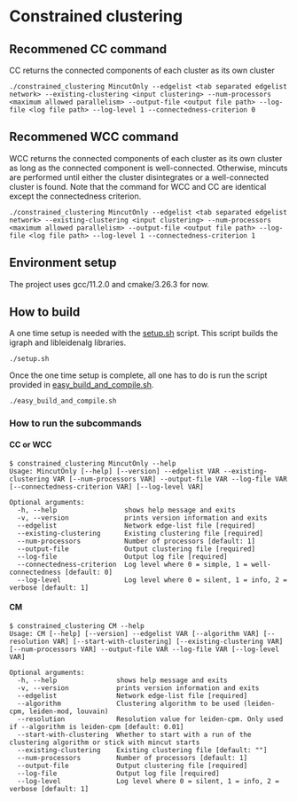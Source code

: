 # Constrained clustering


## Recommened CC command
CC returns the connected components of each cluster as its own cluster
```
./constrained_clustering MincutOnly --edgelist <tab separated edgelist network> --existing-clustering <input clustering> --num-processors <maximum allowed parallelism> --output-file <output file path> --log-file <log file path> --log-level 1 --connectedness-criterion 0
```

## Recommened WCC command
WCC returns the connected components of each cluster as its own cluster as long as the connected component is well-connected. Otherwise, mincuts are performed until either the cluster disintegrates or a well-connected cluster is found. Note that the command for WCC and CC are identical except the connectedness criterion.
```
./constrained_clustering MincutOnly --edgelist <tab separated edgelist network> --existing-clustering <input clustering> --num-processors <maximum allowed parallelism> --output-file <output file path> --log-file <log file path> --log-level 1 --connectedness-criterion 1
```


## Environment setup
The project uses gcc/11.2.0 and cmake/3.26.3 for now.

## How to build
A one time setup is needed with the [setup.sh](setup.sh) script. This script builds the igraph and libleidenalg libraries.
```
./setup.sh
```

Once the one time setup is complete, all one has to do is run the script provided in [easy_build_and_compile.sh](easy_build_and_compile.sh).
```
./easy_build_and_compile.sh
```

### How to run the subcommands
#### CC or WCC
```
$ constrained_clustering MincutOnly --help
Usage: MincutOnly [--help] [--version] --edgelist VAR --existing-clustering VAR [--num-processors VAR] --output-file VAR --log-file VAR [--connectedness-criterion VAR] [--log-level VAR]

Optional arguments:
  -h, --help                 shows help message and exits
  -v, --version              prints version information and exits
  --edgelist                 Network edge-list file [required]
  --existing-clustering      Existing clustering file [required]
  --num-processors           Number of processors [default: 1]
  --output-file              Output clustering file [required]
  --log-file                 Output log file [required]
  --connectedness-criterion  Log level where 0 = simple, 1 = well-connectedness [default: 0]
  --log-level                Log level where 0 = silent, 1 = info, 2 = verbose [default: 1]
```

#### CM
```
$ constrained_clustering CM --help
Usage: CM [--help] [--version] --edgelist VAR [--algorithm VAR] [--resolution VAR] [--start-with-clustering] [--existing-clustering VAR] [--num-processors VAR] --output-file VAR --log-file VAR [--log-level VAR]

Optional arguments:
  -h, --help               shows help message and exits
  -v, --version            prints version information and exits
  --edgelist               Network edge-list file [required]
  --algorithm              Clustering algorithm to be used (leiden-cpm, leiden-mod, louvain)
  --resolution             Resolution value for leiden-cpm. Only used if --algorithm is leiden-cpm [default: 0.01]
  --start-with-clustering  Whether to start with a run of the clustering algorithm or stick with mincut starts
  --existing-clustering    Existing clustering file [default: ""]
  --num-processors         Number of processors [default: 1]
  --output-file            Output clustering file [required]
  --log-file               Output log file [required]
  --log-level              Log level where 0 = silent, 1 = info, 2 = verbose [default: 1]
```
